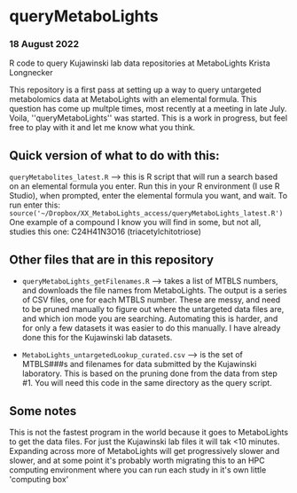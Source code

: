 # queryMetaboLights
### 18 August 2022
R code to query Kujawinski lab data repositories at MetaboLights
Krista Longnecker

This repository is a first pass at setting up a way to query untargeted metabolomics data at MetaboLights with an elemental formula. This question has come up multple times, most recently at a meeting in late July. Voila, ''queryMetaboLights'' was started. This is a work in progress, but feel free to play with it and let me know what you think.

## Quick version of what to do with this:
``queryMetabolites_latest.R`` --> this is R script that will run a search based on an elemental formula you enter. Run this in your R environment (I use R Studio), when prompted, enter the elemental formula you want, and wait. To run enter this: ```source('~/Dropbox/XX_MetaboLights_access/queryMetaboLights_latest.R')```\
One example of a compound I know you will find in some, but not all, studies this one: C24H41N3O16 (triacetylchitotriose)

## Other files that are in this repository
* ``queryMetaboLights_getFilenames.R`` --> takes a list of MTBLS numbers, and downloads the file names from MetaboLights. The output is a series of CSV files, one for each MTBLS number. These are messy, and need to be pruned manually to figure out where the untargeted data files are, and which ion mode you are searching. Automating this is harder, and for only a few datasets it was easier to do this manually. I have already done this for the Kujawinski lab datasets.

* ``MetaboLights_untargetedLookup_curated.csv`` --> is the set of MTBLS###s and filenames for data submitted by the Kujawinski laboratory. This is based on the pruning done from the data from step #1. You will need this code in the same directory as the query script.


## Some notes
This is not the fastest program in the world because it goes to MetaboLights to get the data files. For just the Kujawinski lab files it will tak <10 minutes. Expanding across more of MetaboLights will get progressively slower and slower, and at some point it's probably worth migrating this to an HPC computing environment where you can run each study in it's own little 'computing box'
